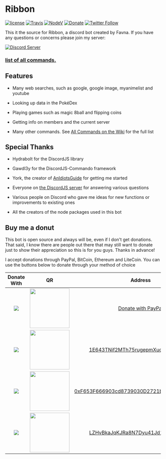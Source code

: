 # Ribbon

[![license](https://img.shields.io/github/license/Favna/Discord-Self-Bot.svg?style=flat-square)](https://github.com/Favna/Discord-Self-Bot/blob/master/LICENCE.md) [![Travis](https://img.shields.io/travis/Favna/Ribbon.svg?style=flat-square)](https://travis-ci.org/Favna/Ribbon) [![NodeV](https://img.shields.io/badge/Node-v8.9.0-FF0000.svg?style=flat-square)](https://nodejs.org/en/download/LTS/) [![Donate](https://img.shields.io/badge/Donate-PayPal-547ab8.svg?style=flat-square)](https://www.paypal.com/cgi-bin/webscr?cmd=_s-xclick&hosted_button_id=GY3CFCL25HQNJ) [![Twitter Follow](https://img.shields.io/twitter/follow/espadrine.svg?style=social&label=Follow)](https://twitter.com/Favna_)


This it the source for Ribbon, a discord bot created by Favna. If you have any questions or concerns please join my server:

[![Discord Server](https://canary.discordapp.com/api/guilds/246821351585742851/widget.png?style=banner3)](https://discord.gg/zdt5yQt)

### [**list of all commands.**](https://github.com/Favna/Ribbon/wiki)

## Features

- Many web searches, such as google, google image, myanimelist and youtube

- Looking up data in the PokéDex

- Playing games such as magic 8ball and flipping coins

- Getting info on members and the current server

- Many other commands. See [All Commands on the Wiki](https://github.com/Favna/Ribbon/wiki/All-Commands) for the full list

## Special Thanks

- Hydrabolt for the DiscordJS library

- Gawdl3y for the DiscordJS-Commando framework

- York, the creator of [AnIdiotsGuide](https://anidiots.guide/) for getting me started

- Everyone on [the DiscordJS server](https://discord.gg/bRCvFy9) for answering various questions

- Various people on Discord who gave me ideas for new functions or improvements to existing ones

- All the creators of the node packages used in this bot

## Buy me a donut

This bot is open source and always will be, even if I don't get donations. That said, I know there are people out there that may still want to donate just to show their appreciation so this is for you guys. Thanks in advance!

I accept donations through PayPal, BitCoin, Ethereum and LiteCoin. You can use the buttons below to donate through your method of choice

|Donate With|QR|Address|
|:---:|:---:|:---:|
<a href="https://www.paypal.com/cgi-bin/webscr?cmd=_s-xclick&hosted_button_id=C8VGUHM3SWY7U"><img src="https://favna.s-ul.eu/scrns/hqtB097v.png"></a>|<img src="https://favna.s-ul.eu/scrns/nm5Zu6eR.png" width="128">|[Donate with PayPal](https://www.paypal.com/cgi-bin/webscr?cmd=_s-xclick&hosted_button_id=C8VGUHM3SWY7U)|
<img src="https://favna.s-ul.eu/scrns/yuLvpp8Q.png">|<img src="https://favna.s-ul.eu/scrns/uH4DQbUK.png" width="128">|<a href="bitcoin:1E643TNif2MTh75rugepmXuq35Tck4TnE5?amount=0.01&label=Favna%27%20Ribbon%20Discord%20Bot">1E643TNif2MTh75rugepmXuq35Tck4TnE5</a>|
<img src="https://favna.s-ul.eu/scrns/XG42HAxq.png">|<img src="https://favna.s-ul.eu/scrns/cBE1WJFa.png" width="128">|<a href="ethereum:0xF653F666903cd8739030D2721bF01095896F5D6E?amount=0.01&label=Favna%27%20Ribbon%20Discord%20Bot">0xF653F666903cd8739030D2721bF01095896F5D6E</a>|
<img src="https://favna.s-ul.eu/scrns/5M8KMzTa.png">|<img src="https://favna.s-ul.eu/scrns/1tTFTyKZ.png" width="128">|<a href="litecoin:LZHvBkaJqKJRa8N7Dyu41Jd1PDBAofCik6?amount=0.01&label=Favna%27%20Ribbon%20Discord%20Bot">LZHvBkaJqKJRa8N7Dyu41Jd1PDBAofCik6</a>|
